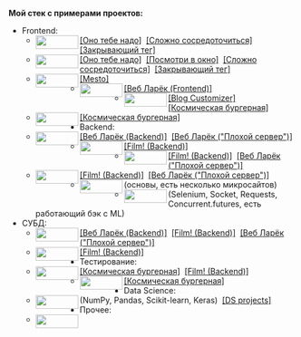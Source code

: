 **Мой стек с примерами проектов:**
* Frontend:
  * <a href="#"><img src="https://img.shields.io/badge/HTML-E34F26?style=plastic" width=75 style="height: 24px;" align=left></a>
[[Оно тебе надо]](https://github.com/Gittenhuben/ono-tebe-nado)&nbsp;
[[Сложно сосредоточиться]](https://github.com/Gittenhuben/slozhno-sosredotochitsya)&nbsp;
[[Закрывающий тег]](https://github.com/Gittenhuben/zakrivayuschiy-teg-f)
  * <a href="#"><img src="https://img.shields.io/badge/CSS-1572B6?style=plastic" width=75 style="height: 24px;" align=left></a>
[[Оно тебе надо]](https://github.com/Gittenhuben/ono-tebe-nado)&nbsp;
[[Посмотри в окно]](https://github.com/Gittenhuben/posmotri_v_okno)&nbsp;
[[Сложно сосредоточиться]](https://github.com/Gittenhuben/slozhno-sosredotochitsya)&nbsp;
[[Закрывающий тег]](https://github.com/Gittenhuben/zakrivayuschiy-teg-f)
  * <a href="#"><img src="https://img.shields.io/badge/JS-323330?style=plastic" width=75 style="height: 24px;" align=left></a>
[[Mesto]](https://github.com/Gittenhuben/mesto-project-ff)
  * <a href="#"><img src="https://img.shields.io/badge/TS-007ACC?style=plastic" width=75 style="height: 24px;" align=left></a>
[[Веб Ларёк (Frontend)]](https://github.com/Gittenhuben/web-larek-frontend)
  * <a href="#"><img src="https://img.shields.io/badge/React-20232a?style=plastic" width=75 style="height: 24px;" align=left></a>
[[Blog Customizer]](https://github.com/Gittenhuben/blog-customizer)&nbsp;
[[Космическая бургерная]](https://github.com/Gittenhuben/stellar-burgers)
  * <a href="#"><img src="https://img.shields.io/badge/Redux-593d88?style=plastic" width=75 style="height: 24px;" align=left></a>
[[Космическая бургерная]](https://github.com/Gittenhuben/stellar-burgers)
* Backend:
  * <a href="#"><img src="https://img.shields.io/badge/Express-404d59?style=plastic" width=75 style="height: 24px;" align=left></a>
[[Веб Ларёк (Backend)]](https://github.com/Gittenhuben/web-larek-express)&nbsp;
[[Веб Ларёк ("Плохой сервер")]](https://github.com/Gittenhuben/bad-server)
  * <a href="#"><img src="https://img.shields.io/badge/NestJS-000?style=plastic" width=75 style="height: 24px;" align=left></a>
[[Film! (Backend)]](https://github.com/Gittenhuben/film-react-nest)
  * <a href="#"><img src="https://img.shields.io/badge/Nginx-009639?style=plastic" width=75 style="height: 24px;" align=left></a>
[[Film! (Backend)]](https://github.com/Gittenhuben/film-react-nest)&nbsp;
[[Веб Ларёк ("Плохой сервер")]](https://github.com/Gittenhuben/bad-server)
  * <a href="#"><img src="https://img.shields.io/badge/Docker-0db7ed?style=plastic" width=75 style="height: 24px;" align=left></a>
[[Film! (Backend)]](https://github.com/Gittenhuben/film-react-nest)&nbsp;
[[Веб Ларёк ("Плохой сервер")]](https://github.com/Gittenhuben/bad-server)
  * <a href="#"><img src="https://img.shields.io/badge/PHP-777BB4?style=plastic" width=75 style="height: 24px;" align=left></a>
(основы, есть несколько микросайтов)
  * <a href="#"><img src="https://img.shields.io/badge/Python-3670A0?style=plastic" width=75 style="height: 24px;" align=left></a>
(Selenium, Socket, Requests, Concurrent.futures, есть работающий бэк с ML)
* СУБД:
  * <a href="#"><img src="https://img.shields.io/badge/MongoDB-4ea94b?style=plastic" width=75 style="height: 24px;" align=left></a>
[[Веб Ларёк (Backend)]](https://github.com/Gittenhuben/web-larek-express)&nbsp;
[[Film! (Backend)]](https://github.com/Gittenhuben/film-react-nest)&nbsp;
[[Веб Ларёк ("Плохой сервер")]](https://github.com/Gittenhuben/bad-server)
  * <a href="#"><img src="https://img.shields.io/badge/PostgreSQL-316192?style=plastic" width=75 style="height: 24px;" align=left></a>
[[Film! (Backend)]](https://github.com/Gittenhuben/film-react-nest)
* Тестирование:
  * <a href="#"><img src="https://img.shields.io/badge/Jest-C21325?style=plastic" width=75 style="height: 24px;" align=left></a>
[[Космическая бургерная]](https://github.com/Gittenhuben/stellar-burgers)&nbsp;
[[Film! (Backend)]](https://github.com/Gittenhuben/film-react-nest)
  * <a href="#"><img src="https://img.shields.io/badge/Cypress-E5E5E5?style=plastic" width=75 style="height: 24px;" align=left></a>
[[Космическая бургерная]](https://github.com/Gittenhuben/stellar-burgers)
* Data Science:
  * <a href="#"><img src="https://img.shields.io/badge/Python-3670A0?style=plastic" width=75 style="height: 24px;" align=left></a>
(NumPy, Pandas, Scikit-learn, Keras)&nbsp;
[[DS projects]](https://github.com/Gittenhuben/DS)
* Прочее:
  * <a href="#"><img src="https://img.shields.io/badge/VBA-3D6F47?style=plastic" width=75 style="height: 24px;" align=left></a>
